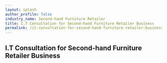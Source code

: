 ```yaml
---
layout: splash 
author_profile: false 
industry_name: Second-hand Furniture Retailer
title: I.T Consultation for Second-hand Furniture Retailer Business
permalink: /it-consultation-for-second-hand-furniture-retailer-business
---
```


## I.T Consultation for Second-hand Furniture Retailer Business